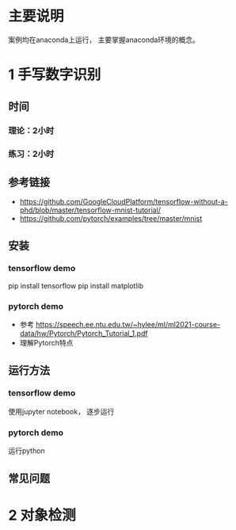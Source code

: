 # 主要说明
案例均在anaconda上运行，
主要掌握anaconda环境的概念。
# 1 手写数字识别
## 时间
### 理论：2小时
### 练习：2小时
## 参考链接
* https://github.com/GoogleCloudPlatform/tensorflow-without-a-phd/blob/master/tensorflow-mnist-tutorial/
* https://github.com/pytorch/examples/tree/master/mnist
## 安装
### tensorflow demo
pip install tensorflow
pip install matplotlib
### pytorch demo
* 参考 https://speech.ee.ntu.edu.tw/~hylee/ml/ml2021-course-data/hw/Pytorch/Pytorch_Tutorial_1.pdf
* 理解Pytorch特点
## 运行方法
### tensorflow demo
使用jupyter notebook， 逐步运行
### pytorch demo
运行python
## 常见问题
# 2 对象检测
